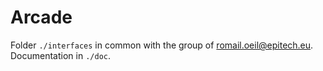 # Arcade

Folder `./interfaces` in common with the group of [romail.oeil@epitech.eu](mailto:romail.oeil@epitech.eu).
Documentation in `./doc`.
